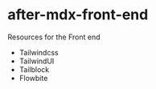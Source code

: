 # after-mdx-front-end

Resources for the Front end
- Tailwindcss
- TailwindUI
- Tailblock
- Flowbite